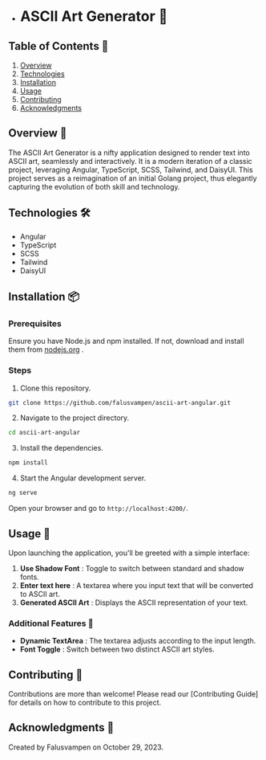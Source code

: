 - # ASCII Art Generator 🎨

## Table of Contents 📑

1. [Overview](#Overview)
2. [Technologies](#Technologies)
3. [Installation](#Installation)
4. [Usage](#Usage)
5. [Contributing](#Contributing)
6. [Acknowledgments](#Acknowledgments)

## Overview 🌟

The ASCII Art Generator is a nifty application designed to render text into ASCII art, seamlessly and interactively. It is a modern iteration of a classic project, leveraging Angular, TypeScript, SCSS, Tailwind, and DaisyUI. This project serves as a reimagination of an initial Golang project, thus elegantly capturing the evolution of both skill and technology.

## Technologies 🛠

- Angular
- TypeScript
- SCSS
- Tailwind
- DaisyUI

## Installation 📦

### Prerequisites

Ensure you have Node.js and npm installed. If not, download and install them from [nodejs.org](https://nodejs.org/) .

### Steps

1. Clone this repository.

```bash
git clone https://github.com/falusvampen/ascii-art-angular.git
```

2. Navigate to the project directory.

```bash
cd ascii-art-angular
```

3. Install the dependencies.

```bash
npm install
```

4. Start the Angular development server.

```bash
ng serve
```

Open your browser and go to `http://localhost:4200/`.

## Usage 🚀

Upon launching the application, you'll be greeted with a simple interface:

1. **Use Shadow Font** : Toggle to switch between standard and shadow fonts.
2. **Enter text here** : A textarea where you input text that will be converted to ASCII art.
3. **Generated ASCII Art** : Displays the ASCII representation of your text.

### Additional Features 🌈

- **Dynamic TextArea** : The textarea adjusts according to the input length.
- **Font Toggle** : Switch between two distinct ASCII art styles.

## Contributing 👥

Contributions are more than welcome! Please read our [Contributing Guide] for details on how to contribute to this project.

## Acknowledgments 🙏

Created by Falusvampen on October 29, 2023.
